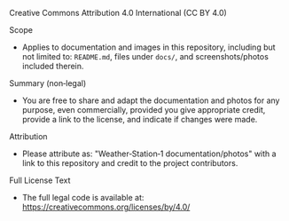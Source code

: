 Creative Commons Attribution 4.0 International (CC BY 4.0)

Scope
- Applies to documentation and images in this repository, including but not limited to: `README.md`, files under `docs/`, and screenshots/photos included therein.

Summary (non‑legal)
- You are free to share and adapt the documentation and photos for any purpose, even commercially, provided you give appropriate credit, provide a link to the license, and indicate if changes were made.

Attribution
- Please attribute as: "Weather‑Station‑1 documentation/photos" with a link to this repository and credit to the project contributors.

Full License Text
- The full legal code is available at: https://creativecommons.org/licenses/by/4.0/


